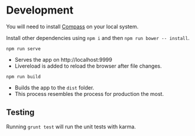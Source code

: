 # Development

You will need to install [Compass](http://compass-style.org/install/) on your local system.

Install other dependencies using `npm i` and then `npm run bower -- install`.

`npm run serve`
* Serves the app on http://localhost:9999
* Livereload is added to reload the browser after file changes.

`npm run build`
* Builds the app to the `dist` folder.
* This process resembles the process for production the most.

## Testing

Running `grunt test` will run the unit tests with karma.
